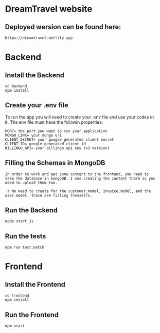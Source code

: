# DreamTravel website

## Deployed wersion can be found here:
    https://dreamtravel.netlify.app

# Backend
## Install the Backend

    cd backend
    npm install

## Create your .env file
To run the app you will need to create your .env file and use your codes in it. The env file must have the followin properties:

    PORT= the port you want to run your application
    MONGO_LINK= your mongo uri
    CLIENT_SECRET= your google generated client secret
    CLIENT_ID= google generated client id
    BILLINGO_API= your billingo api key (v3 version)

## Filling the Schemas in MongoDB

    In order to work and get some content to the frontend, you need to make the database in mongoDB. I was creating the content there so you need to upload them too.
    
    !! No need to create for the customer.model, invoice.model, and the user.model. these are filling themselfs. 

## Run the Backend

    node start.js

## Run the tests

    npm run test:watch

# Frontend
## Install the Frontend

    cd frontend
    npm install

## Run the Frontend

    npm start
